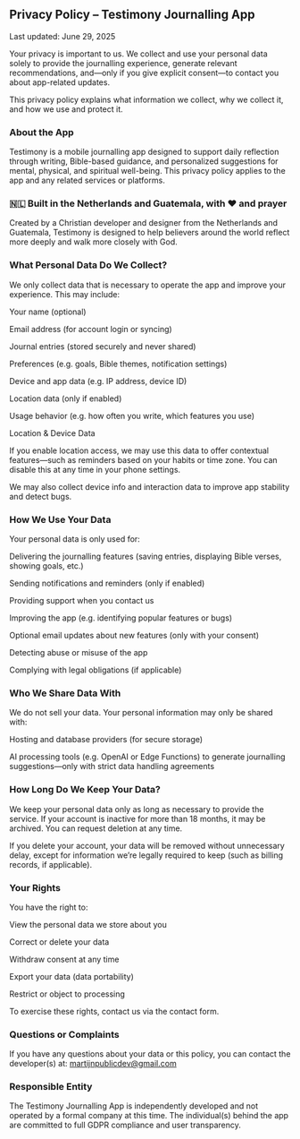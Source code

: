 ## Privacy Policy – Testimony Journalling App

Last updated: June 29, 2025

Your privacy is important to us. We collect and use your personal data solely to provide the journalling experience, generate relevant recommendations, and—only if you give explicit consent—to contact you about app-related updates.

This privacy policy explains what information we collect, why we collect it, and how we use and protect it.

### About the App

Testimony is a mobile journalling app designed to support daily reflection through writing, Bible-based guidance, and personalized suggestions for mental, physical, and spiritual well-being. This privacy policy applies to the app and any related services or platforms.


### 🇳🇱 Built in the Netherlands and Guatemala, with ❤️ and prayer
Created by a Christian developer and designer from the Netherlands and Guatemala, Testimony is designed to help believers around the world reflect more deeply and walk more closely with God.


### What Personal Data Do We Collect?

We only collect data that is necessary to operate the app and improve your experience. This may include:

Your name (optional)

Email address (for account login or syncing)

Journal entries (stored securely and never shared)

Preferences (e.g. goals, Bible themes, notification settings)

Device and app data (e.g. IP address, device ID)

Location data (only if enabled)

Usage behavior (e.g. how often you write, which features you use)

Location & Device Data

If you enable location access, we may use this data to offer contextual features—such as reminders based on your habits or time zone. You can disable this at any time in your phone settings.

We may also collect device info and interaction data to improve app stability and detect bugs.

### How We Use Your Data

Your personal data is only used for:

Delivering the journalling features (saving entries, displaying Bible verses, showing goals, etc.)

Sending notifications and reminders (only if enabled)

Providing support when you contact us

Improving the app (e.g. identifying popular features or bugs)

Optional email updates about new features (only with your consent)

Detecting abuse or misuse of the app

Complying with legal obligations (if applicable)

### Who We Share Data With

We do not sell your data. Your personal information may only be shared with:

Hosting and database providers (for secure storage)

AI processing tools (e.g. OpenAI or Edge Functions) to generate journalling suggestions—only with strict data handling agreements


### How Long Do We Keep Your Data?

We keep your personal data only as long as necessary to provide the service. If your account is inactive for more than 18 months, it may be archived. You can request deletion at any time.

If you delete your account, your data will be removed without unnecessary delay, except for information we’re legally required to keep (such as billing records, if applicable).

### Your Rights

You have the right to:

View the personal data we store about you

Correct or delete your data

Withdraw consent at any time

Export your data (data portability)

Restrict or object to processing

To exercise these rights, contact us via the contact form.


### Questions or Complaints

If you have any questions about your data or this policy, you can contact the developer(s) at: martijnpublicdev@gmail.com

### Responsible Entity

The Testimony Journalling App is independently developed and not operated by a formal company at this time. The individual(s) behind the app are committed to full GDPR compliance and user transparency.

